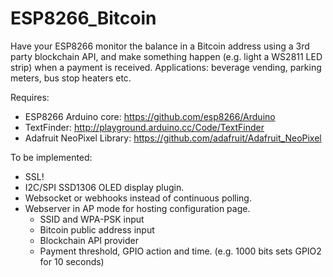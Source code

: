 # ESP8266_Bitcoin

Have your ESP8266 monitor the balance in a Bitcoin address using a 3rd party blockchain API, and make something happen (e.g. light a WS2811 LED strip) when a payment is received. Applications: beverage vending, parking meters, bus stop heaters etc.

Requires:
- ESP8266 Arduino core: https://github.com/esp8266/Arduino
- TextFinder: http://playground.arduino.cc/Code/TextFinder
- Adafruit NeoPixel Library: https://github.com/adafruit/Adafruit_NeoPixel

To be implemented:
- SSL!
- I2C/SPI SSD1306 OLED display plugin.
- Websocket or webhooks instead of continuous polling.
- Webserver in AP mode for hosting configuration page.
  - SSID and WPA-PSK input
  - Bitcoin public address input
  - Blockchain API provider
  - Payment threshold, GPIO action and time. (e.g. 1000 bits sets GPIO2 for 10 seconds)
